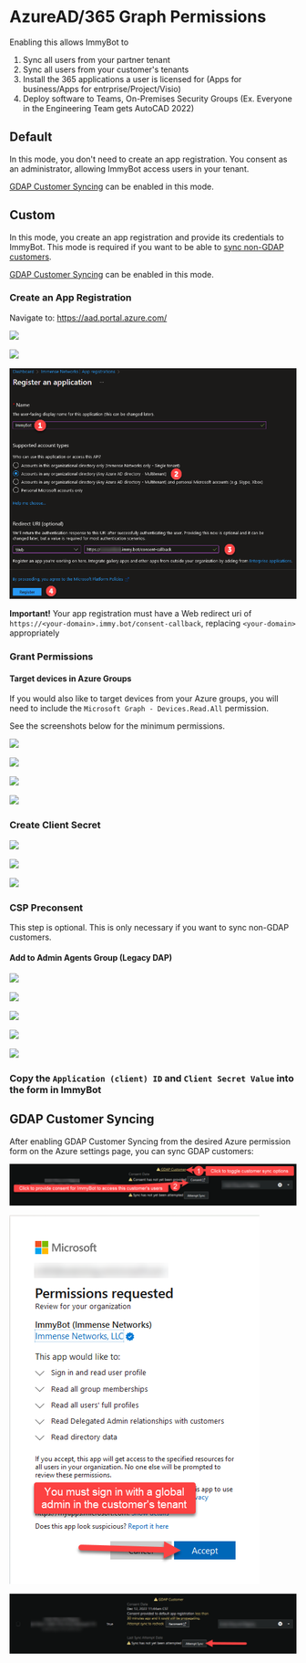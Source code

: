 # AzureAD/365 Graph Permissions

Enabling this allows ImmyBot to

1. Sync all users from your partner tenant
2. Sync all users from your customer's tenants
3. Install the 365 applications a user is licensed for (Apps for business/Apps for entrprise/Project/Visio)
4. Deploy software to Teams, On-Premises Security Groups (Ex. Everyone in the Engineering Team gets AutoCAD 2022)

## Default

In this mode, you don't need to create an app registration. You consent as an administrator, allowing ImmyBot access users in your tenant.

[GDAP Customer Syncing](#gdap-customer-syncing) can be enabled in this mode.

## Custom

In this mode, you create an app registration and provide its credentials to ImmyBot. This mode is required if you want to be able to [sync non-GDAP customers](#csp-preconsent).

[GDAP Customer Syncing](#gdap-customer-syncing) can be enabled in this mode.

### Create an App Registration

Navigate to: <https://aad.portal.azure.com/>

![](./.vuepress/images/2020-12-07-15-46-18.png)

![](./.vuepress/images/2020-12-07-15-47-07.png)

![](./.vuepress/images/2022-12-12_10-42-55.png)

**Important!** Your app registration must have a Web redirect uri of `https://<your-domain>.immy.bot/consent-callback`, replacing `<your-domain>` appropriately

### Grant Permissions

#### Target devices in Azure Groups

If you would also like to target devices from your Azure groups, you will need to include the `Microsoft Graph - Devices.Read.All` permission.

See the screenshots below for the minimum permissions.

![](./.vuepress/images/2020-12-07-15-47-33.png)

![](./.vuepress/images/2020-12-07-15-47-40.png)

![](./.vuepress/images/2020-12-07-15-47-49.png)

![](./.vuepress/images/2020-12-07-15-47-52.png)

### Create Client Secret

![](./.vuepress/images/2021-08-16-13-19-15.png)

![](./.vuepress/images/2021-08-16-13-20-45.png)

![](./.vuepress/images/2021-08-16-13-23-26.png)

### CSP Preconsent

This step is optional. This is only necessary if you want to sync non-GDAP customers.

#### Add to Admin Agents Group (Legacy DAP)

![](./.vuepress/images/2020-12-07-15-48-22.png)

![](./.vuepress/images/2020-12-07-15-48-26.png)

![](./.vuepress/images/2020-12-07-15-48-31.png)

![](./.vuepress/images/2020-12-07-15-48-35.png)

![](./.vuepress/images/2020-12-07-15-48-38.png)

### Copy the `Application (client) ID` and `Client Secret Value` into the form in ImmyBot

## GDAP Customer Syncing

After enabling GDAP Customer Syncing from the desired Azure permission form on the Azure settings page, you can sync GDAP customers:

![](./.vuepress/images/2022-12-12_11-26-00.png)

![](./.vuepress/images/2022-12-12_11-41-18.png)

![](./.vuepress/images/2022-12-12_11-44-58.png)